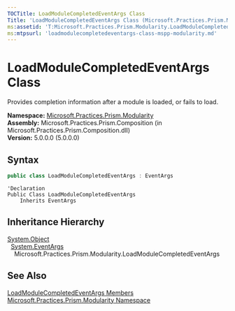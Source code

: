 ```yaml
---
TOCTitle: LoadModuleCompletedEventArgs Class
Title: 'LoadModuleCompletedEventArgs Class (Microsoft.Practices.Prism.Modularity)'
ms:assetid: 'T:Microsoft.Practices.Prism.Modularity.LoadModuleCompletedEventArgs'
ms:mtpsurl: 'loadmodulecompletedeventargs-class-mspp-modularity.md'
---
```


# LoadModuleCompletedEventArgs Class

Provides completion information after a module is loaded, or fails to load.

**Namespace:** [Microsoft.Practices.Prism.Modularity](/patterns-practices/reference/mspp-modularity-namespace)<br/>
**Assembly:** Microsoft.Practices.Prism.Composition (in Microsoft.Practices.Prism.Composition.dll)<br/>
**Version:** 5.0.0.0 (5.0.0.0)

## Syntax

```C#
public class LoadModuleCompletedEventArgs : EventArgs
```

```VB
'Declaration
Public Class LoadModuleCompletedEventArgs
	Inherits EventArgs
```

## Inheritance Hierarchy

[System.Object](http://msdn.microsoft.com/en-us/library/e5kfa45b)  
  [System.EventArgs](http://msdn.microsoft.com/en-us/library/118wxtk3)  
    Microsoft.Practices.Prism.Modularity.LoadModuleCompletedEventArgs

## See Also

[LoadModuleCompletedEventArgs Members](/patterns-practices/reference/loadmodulecompletedeventargs-members-mspp-modularity)<br/>
[Microsoft.Practices.Prism.Modularity Namespace](/patterns-practices/reference/mspp-modularity-namespace)